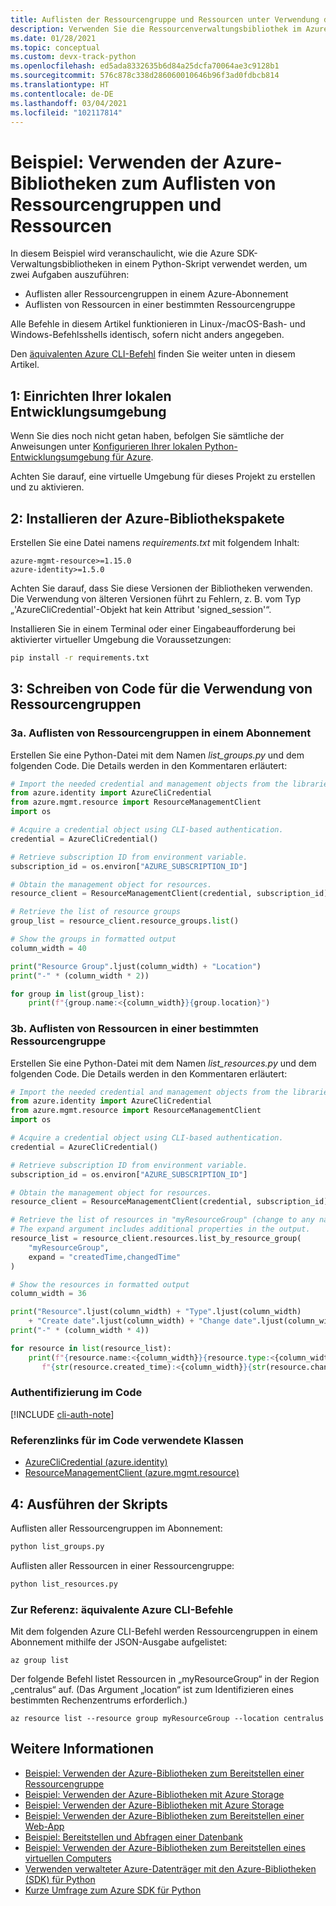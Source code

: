 ```yaml
---
title: Auflisten der Ressourcengruppe und Ressourcen unter Verwendung der Azure-Bibliotheken für Python
description: Verwenden Sie die Ressourcenverwaltungsbibliothek im Azure SDK für Python, um Ressourcengruppen und Ressourcen in einer Gruppe aufzulisten.
ms.date: 01/28/2021
ms.topic: conceptual
ms.custom: devx-track-python
ms.openlocfilehash: ed5ada8332635b6d84a25dcfa70064ae3c9128b1
ms.sourcegitcommit: 576c878c338d286060010646b96f3ad0fdbcb814
ms.translationtype: HT
ms.contentlocale: de-DE
ms.lasthandoff: 03/04/2021
ms.locfileid: "102117814"
---
```

# <a name="example-use-the-azure-libraries-to-list-resource-groups-and-resources"></a>Beispiel: Verwenden der Azure-Bibliotheken zum Auflisten von Ressourcengruppen und Ressourcen

In diesem Beispiel wird veranschaulicht, wie die Azure SDK-Verwaltungsbibliotheken in einem Python-Skript verwendet werden, um zwei Aufgaben auszuführen:

- Auflisten aller Ressourcengruppen in einem Azure-Abonnement
- Auflisten von Ressourcen in einer bestimmten Ressourcengruppe

Alle Befehle in diesem Artikel funktionieren in Linux-/macOS-Bash- und Windows-Befehlsshells identisch, sofern nicht anders angegeben.

Den [äquivalenten Azure CLI-Befehl](#for-reference-equivalent-azure-cli-commands) finden Sie weiter unten in diesem Artikel.

## <a name="1-set-up-your-local-development-environment"></a>1: Einrichten Ihrer lokalen Entwicklungsumgebung

Wenn Sie dies noch nicht getan haben, befolgen Sie sämtliche der Anweisungen unter [Konfigurieren Ihrer lokalen Python-Entwicklungsumgebung für Azure](configure-local-development-environment.md).

Achten Sie darauf, eine virtuelle Umgebung für dieses Projekt zu erstellen und zu aktivieren.

## <a name="2-install-the-azure-library-packages"></a>2: Installieren der Azure-Bibliothekspakete

Erstellen Sie eine Datei namens *requirements.txt* mit folgendem Inhalt:

```text
azure-mgmt-resource>=1.15.0
azure-identity>=1.5.0
```

Achten Sie darauf, dass Sie diese Versionen der Bibliotheken verwenden. Die Verwendung von älteren Versionen führt zu Fehlern, z. B. vom Typ „'AzureCliCredential'-Objekt hat kein Attribut 'signed_session'“.

Installieren Sie in einem Terminal oder einer Eingabeaufforderung bei aktivierter virtueller Umgebung die Voraussetzungen:

```cmd
pip install -r requirements.txt
```



## <a name="3-write-code-to-work-with-resource-groups"></a>3: Schreiben von Code für die Verwendung von Ressourcengruppen

### <a name="3a-list-resource-groups-in-a-subscription"></a>3a. Auflisten von Ressourcengruppen in einem Abonnement

Erstellen Sie eine Python-Datei mit dem Namen *list_groups.py* und dem folgenden Code. Die Details werden in den Kommentaren erläutert:

```python
# Import the needed credential and management objects from the libraries.
from azure.identity import AzureCliCredential
from azure.mgmt.resource import ResourceManagementClient
import os

# Acquire a credential object using CLI-based authentication.
credential = AzureCliCredential()

# Retrieve subscription ID from environment variable.
subscription_id = os.environ["AZURE_SUBSCRIPTION_ID"]

# Obtain the management object for resources.
resource_client = ResourceManagementClient(credential, subscription_id)

# Retrieve the list of resource groups
group_list = resource_client.resource_groups.list()

# Show the groups in formatted output
column_width = 40

print("Resource Group".ljust(column_width) + "Location")
print("-" * (column_width * 2))

for group in list(group_list):
    print(f"{group.name:<{column_width}}{group.location}")
```

### <a name="3b-list-resources-within-a-specific-resource-group"></a>3b. Auflisten von Ressourcen in einer bestimmten Ressourcengruppe

Erstellen Sie eine Python-Datei mit dem Namen *list_resources.py* und dem folgenden Code. Die Details werden in den Kommentaren erläutert:

```python
# Import the needed credential and management objects from the libraries.
from azure.identity import AzureCliCredential
from azure.mgmt.resource import ResourceManagementClient
import os

# Acquire a credential object using CLI-based authentication.
credential = AzureCliCredential()

# Retrieve subscription ID from environment variable.
subscription_id = os.environ["AZURE_SUBSCRIPTION_ID"]

# Obtain the management object for resources.
resource_client = ResourceManagementClient(credential, subscription_id)

# Retrieve the list of resources in "myResourceGroup" (change to any name desired).
# The expand argument includes additional properties in the output.
resource_list = resource_client.resources.list_by_resource_group(
    "myResourceGroup",
    expand = "createdTime,changedTime"
)

# Show the resources in formatted output
column_width = 36

print("Resource".ljust(column_width) + "Type".ljust(column_width)
    + "Create date".ljust(column_width) + "Change date".ljust(column_width))
print("-" * (column_width * 4))

for resource in list(resource_list):
    print(f"{resource.name:<{column_width}}{resource.type:<{column_width}}"
       f"{str(resource.created_time):<{column_width}}{str(resource.changed_time):<{column_width}}")
```

### <a name="authentication-in-the-code"></a>Authentifizierung im Code

[!INCLUDE [cli-auth-note](includes/cli-auth-note.md)]

### <a name="reference-links-for-classes-used-in-the-code"></a>Referenzlinks für im Code verwendete Klassen

- [AzureCliCredential (azure.identity)](/python/api/azure-identity/azure.identity.azureclicredential)
- [ResourceManagementClient (azure.mgmt.resource)](/python/api/azure-mgmt-resource/azure.mgmt.resource.resourcemanagementclient)

## <a name="4-run-the-scripts"></a>4: Ausführen der Skripts

Auflisten aller Ressourcengruppen im Abonnement:

```cmd
python list_groups.py
```

Auflisten aller Ressourcen in einer Ressourcengruppe:

```cmd
python list_resources.py
```

### <a name="for-reference-equivalent-azure-cli-commands"></a>Zur Referenz: äquivalente Azure CLI-Befehle

Mit dem folgenden Azure CLI-Befehl werden Ressourcengruppen in einem Abonnement mithilfe der JSON-Ausgabe aufgelistet:

```azurecli
az group list
```

Der folgende Befehl listet Ressourcen in „myResourceGroup“ in der Region „centralus“ auf. (Das Argument „location“ ist zum Identifizieren eines bestimmten Rechenzentrums erforderlich.)

```azurecli
az resource list --resource group myResourceGroup --location centralus
```

## <a name="see-also"></a>Weitere Informationen

- [Beispiel: Verwenden der Azure-Bibliotheken zum Bereitstellen einer Ressourcengruppe](azure-sdk-example-resource-group.md)
- [Beispiel: Verwenden der Azure-Bibliotheken mit Azure Storage](azure-sdk-example-storage.md)
- [Beispiel: Verwenden der Azure-Bibliotheken mit Azure Storage](azure-sdk-example-storage-use.md)
- [Beispiel: Verwenden der Azure-Bibliotheken zum Bereitstellen einer Web-App](azure-sdk-example-web-app.md)
- [Beispiel: Bereitstellen und Abfragen einer Datenbank](azure-sdk-example-database.md)
- [Beispiel: Verwenden der Azure-Bibliotheken zum Bereitstellen eines virtuellen Computers](azure-sdk-example-virtual-machines.md)
- [Verwenden verwalteter Azure-Datenträger mit den Azure-Bibliotheken (SDK) für Python](azure-sdk-samples-managed-disks.md)
- [Kurze Umfrage zum Azure SDK für Python](https://microsoft.qualtrics.com/jfe/form/SV_bNFX0HECjzPWMiG?Q_CHL=docs)

